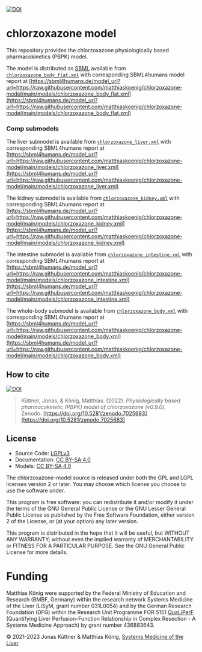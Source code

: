 [![DOI](https://zenodo.org/badge/DOI/10.5281/zenodo.6976102.svg)](https://doi.org/10.5281/zenodo.6976102)

# chlorzoxazone model
This repository provides the chlorzoxazone physiologically based pharmacokinetics (PBPK) model.

The model is distributed as [SBML](http://sbml.org) available from [`chlorzoxazone_body_flat.xml`](./models/chlorzoxazone_body_flat.xml) with 
corresponding SBML4humans model report at [https://sbml4humans.de/model_url?url=https://raw.githubusercontent.com/matthiaskoenig/chlorzoxazone-model/main/models/chlorzoxazone_body_flat.xml](https://sbml4humans.de/model_url?url=https://raw.githubusercontent.com/matthiaskoenig/chlorzoxazone-model/main/models/chlorzoxazone_body_flat.xml)

### Comp submodels
The liver submodel is available from [`chlorzoxazone_liver.xml`](./models/chlorzoxazone_liver.xml) with corresponding SBML4humans report at
[https://sbml4humans.de/model_url?url=https://raw.githubusercontent.com/matthiaskoenig/chlorzoxazone-model/main/models/chlorzoxazone_liver.xml](https://sbml4humans.de/model_url?url=https://raw.githubusercontent.com/matthiaskoenig/chlorzoxazone-model/main/models/chlorzoxazone_liver.xml)

The kidney submodel is available from [`chlorzoxazone_kidney.xml`](./models/chlorzoxazone_kidney.xml) with corresponding SBML4humans report at
[https://sbml4humans.de/model_url?url=https://raw.githubusercontent.com/matthiaskoenig/chlorzoxazone-model/main/models/chlorzoxazone_kidney.xml](https://sbml4humans.de/model_url?url=https://raw.githubusercontent.com/matthiaskoenig/chlorzoxazone-model/main/models/chlorzoxazone_kidney.xml)

The intestine submodel is available from [`chlorzoxazone_intestine.xml`](./models/chlorzoxazone_intestine.xml) with corresponding SBML4humans report at
[https://sbml4humans.de/model_url?url=https://raw.githubusercontent.com/matthiaskoenig/chlorzoxazone-model/main/models/chlorzoxazone_intestine.xml](https://sbml4humans.de/model_url?url=https://raw.githubusercontent.com/matthiaskoenig/chlorzoxazone-model/main/models/chlorzoxazone_intestine.xml)

The whole-body submodel is available from [`chlorzoxazone_body.xml`](./models/chlorzoxazone_body.xml) with corresponding SBML4humans report at
[https://sbml4humans.de/model_url?url=https://raw.githubusercontent.com/matthiaskoenig/chlorzoxazone-model/main/models/chlorzoxazone_body.xml](https://sbml4humans.de/model_url?url=https://raw.githubusercontent.com/matthiaskoenig/chlorzoxazone-model/main/models/chlorzoxazone_body.xml)

## How to cite
[![DOI](https://zenodo.org/badge/DOI/10.5281/zenodo.7025683.svg)](https://doi.org/10.5281/zenodo.7025683)

> Küttner, Jonas, & König, Matthias. (2022). 
> *Physiologically based pharmacokinetic (PBPK) model of chlorzoxazone (v0.9.0).*   
> Zenodo. [https://doi.org/10.5281/zenodo.7025683](https://doi.org/10.5281/zenodo.7025683)

## License

* Source Code: [LGPLv3](http://opensource.org/licenses/LGPL-3.0)
* Documentation: [CC BY-SA 4.0](http://creativecommons.org/licenses/by-sa/4.0/)
* Models: [CC BY-SA 4.0](http://creativecommons.org/licenses/by-sa/4.0/)

The chlorzoxazone-model source is released under both the GPL and LGPL licenses version 2 or
later. You may choose which license you choose to use the software under.

This program is free software: you can redistribute it and/or modify it under
the terms of the GNU General Public License or the GNU Lesser General Public
License as published by the Free Software Foundation, either version 2 of the
License, or (at your option) any later version.

This program is distributed in the hope that it will be useful, but WITHOUT ANY
WARRANTY; without even the implied warranty of MERCHANTABILITY or FITNESS FOR A
PARTICULAR PURPOSE. See the GNU General Public License for more details.

Funding
=======
Matthias König were supported by the Federal Ministry of Education and Research (BMBF, Germany)
within the research network Systems Medicine of the Liver (LiSyM, grant number 031L0054)
and by the German Research Foundation (DFG) within the Research Unit Programme FOR 5151
[QuaLiPerF](https://qualiperf.de) (Quantifying Liver Perfusion-Function Relationship in Complex Resection -
A Systems Medicine Approach) by grant number 436883643.

© 2021-2023 Jonas Küttner & Matthias König, [Systems Medicine of the Liver](https://livermetabolism.com)
